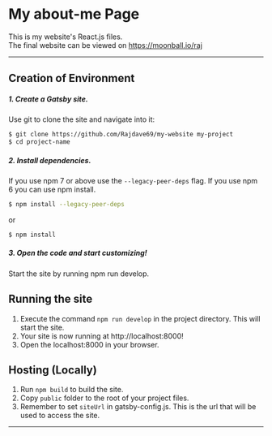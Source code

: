 # My about-me Page

This is my website's React.js files.  
The final website can be viewed on https://moonball.io/raj


---
## Creation of Environment

##### 1. Create a Gatsby site.
Use git to clone the site and navigate into it:
```bash
$ git clone https://github.com/Rajdave69/my-website my-project
$ cd project-name
```
##### 2. Install dependencies.
If you use npm 7 or above use the `--legacy-peer-deps` flag. If you use npm 6 you can use npm install.

```bash
$ npm install --legacy-peer-deps
```
or 
```bash
$ npm install
```

##### 3. Open the code and start customizing!
Start the site by running npm run develop.


## Running the site

1. Execute the command `npm run develop` in the project directory. This will start the site. 
2. Your site is now running at http://localhost:8000!
3. Open the localhost:8000 in your browser.


## Hosting (Locally)

1. Run `npm build` to build the site.
2. Copy `public` folder to the root of your project files.
3. Remember to set `siteUrl` in gatsby-config.js. This is the url that will be used to access the site.



-----------
